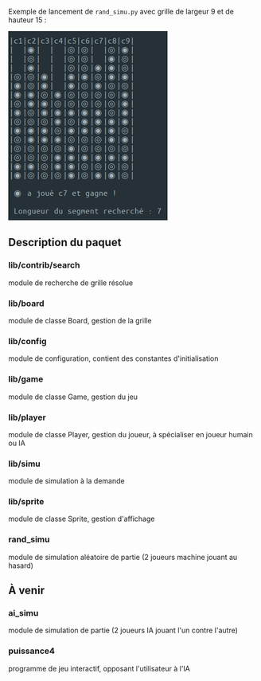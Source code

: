 Exemple de lancement de `rand_simu.py`  avec grille de largeur 9 et de hauteur 15 :

![Capture d'écran de rand_simu.py](rand_simu-w9-h15-s7.jpg)

## Description du paquet

### lib/contrib/search

module de recherche de grille résolue

### lib/board

module de classe Board, gestion de la grille

### lib/config

module de configuration, contient des constantes d'initialisation

### lib/game

module de classe Game, gestion du jeu

### lib/player

module de classe Player, gestion du joueur, à spécialiser en joueur humain ou IA

### lib/simu

module de simulation à la demande

### lib/sprite

module de classe Sprite, gestion d'affichage

### rand_simu

module de simulation aléatoire de partie (2 joueurs machine jouant au hasard)

## À venir

### ai_simu
module de simulation de partie (2 joueurs IA jouant l'un contre l'autre)

### puissance4
programme de jeu interactif, opposant l'utilisateur à l'IA
